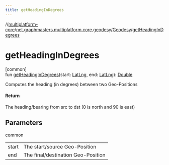 ```yaml
---
title: getHeadingInDegrees
---
```

//[multiplatform-core](../../../index.html)/[net.graphmasters.multiplatform.core.geodesy](../index.html)/[Geodesy](index.html)/[getHeadingInDegrees](get-heading-in-degrees.html)



# getHeadingInDegrees



[common]\
fun [getHeadingInDegrees](get-heading-in-degrees.html)(start: [LatLng](../../net.graphmasters.multiplatform.core.model/-lat-lng/index.html), end: [LatLng](../../net.graphmasters.multiplatform.core.model/-lat-lng/index.html)): [Double](https://kotlinlang.org/api/latest/jvm/stdlib/kotlin/-double/index.html)



Computes the heading (in degrees) between two Geo-Positions



#### Return



The heading/bearing from src to dst (0 is north and 90 is east)



## Parameters


common

| | |
|---|---|
| start | The start/source Geo-Position |
| end | The final/destination Geo-Position |




